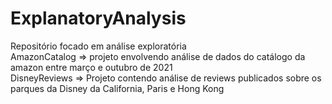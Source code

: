 # ExplanatoryAnalysis
Repositório focado em análise exploratória<br>
AmazonCatalog => projeto envolvendo análise de dados do catálogo da amazon entre 
março e outubro de 2021<br>
DisneyReviews => Projeto contendo análise de reviews publicados sobre os parques da Disney
da California, Paris e Hong Kong
